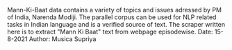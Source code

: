 Mann-Ki-Baat data contains a variety of topics and  issues adressed by PM of India, Narenda Modiji.
The parallel corpus can be used for NLP related tasks in Indian language and is a verified source of text. 
The scraper written here is to extract "Mann Ki Baat" text from webpage episodewise.
Date: 15-8-2021
Author: Musica Supriya

